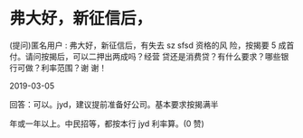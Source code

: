 # 弗大好，新征信后，

(提问)匿名用户 : 弗大好，新征信后，有失去 sz sfsd 资格的风 险，按揭要 5 成首付。请问按揭后，可以二押出两成吗？经营 贷还是消费贷？有什么要求？哪些银行可做？利率范围？谢 谢！

2019-03-05

回答：可以。jyd，建议提前准备好公司。基本要求按揭满半

年或一年以上。中民招等，都按本行 jyd 利率算。(0 赞)